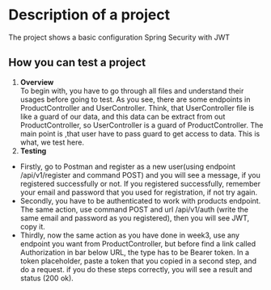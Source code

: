 # Description of a project
The project shows a basic configuration Spring Security with JWT
## How you can test a project
1. **Overview**<br>
To begin with, you have to go through all files and understand their usages before going to test.
As you see, there are some endpoints in ProductController and UserController. Think, that UserController file is like a guard of
our data, and this data can be extract from out ProductController, so UserController is a guard of ProductController.
The main point is ,that user have to pass guard to get access to data. This is what, we test here.
2. **Testing**
- Firstly, go to Postman and register as a new user(using endpoint /api/v1/register and command POST) and you will see a message, if you registered successfully or not.
If you registered successfully, remember your email and password that you used for registration, if not try again.
- Secondly, you have to be authenticated to work with products endpoint. The same action, use command POST and url /api/v1/auth
(write the same email and password as you registered), then you will see JWT, copy it.
- Thirdly, now the same action as you have done in week3, use any endpoint you want from ProductController, but before find a link called
Authorization in bar below URL, the type has to be Bearer token. In a token placeholder, paste a token that you copied in a second step, and
do a request. if you do these steps correctly, you will see a result and status (200 ok).

   


